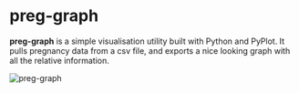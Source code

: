 # preg-graph

**preg-graph** is a simple visualisation utility built with Python and PyPlot. 
It pulls pregnancy data from a csv file, and exports a nice looking graph with all the relative information. 

![preg-graph](https://github.com/user-attachments/assets/594d4e97-0f68-4b9d-8459-5e4c0d0ec17e)
